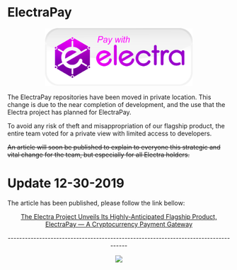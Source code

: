 # ElectraPay

<p align="center">
    <img src="https://raw.githubusercontent.com/Electra-project/Electra-Media-Kit/master/Merchant%20Buttons/Gradient/Pay%20with%20Electra/Pay%20medium.png"
        height="130">

The ElectraPay repositories have been moved in private location. This change is due to the near completion of development, and the use that the Electra project has planned for ElectraPay.

To avoid any risk of theft and misappropriation of our flagship product, the entire team voted for a private view with limited access to developers.

<strike>
    An article will soon be published to explain to everyone this strategic and vital change for the team, but especially for all Electra holders.
</strike>

# Update 12-30-2019

The article has been published, please follow the link bellow:
<p align="center">
   <a href="https://medium.com/@electrafoundation/the-electra-project-unveils-its-highly-anticipated-flagship-product-electrapay-a-cryptocurrency-a07d5ace9570">The Electra Project Unveils Its Highly-Anticipated Flagship Product, ElectraPay — A Cryptocurrency Payment Gateway</a>
<p align="center">
    ------------------------------------------------------------------------------------
<p align="center">
    <img src="https://raw.githubusercontent.com/Electra-project/ElectraPay/master/ElectraPay.png">